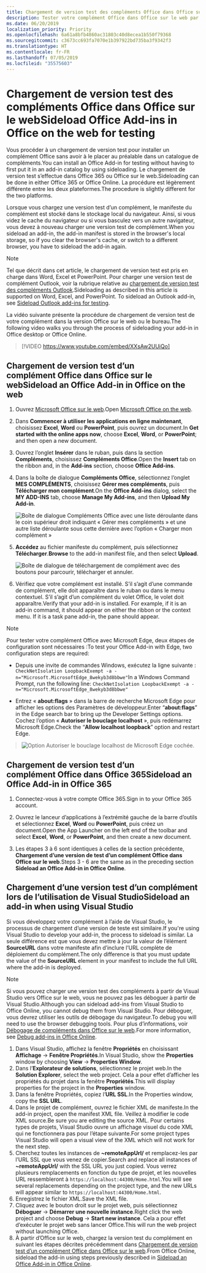 ```yaml
---
title: Chargement de version test des compléments Office dans Office sur le web
description: Tester votre complément Office dans Office sur le web par chargement de version test
ms.date: 06/20/2019
localization_priority: Priority
ms.openlocfilehash: 6a61a8bfb4860ac31803c40d8ecea1b550f79368
ms.sourcegitcommit: c3673cc693fa7070e1b397922bd735ba3f9342f3
ms.translationtype: HT
ms.contentlocale: fr-FR
ms.lasthandoff: 07/05/2019
ms.locfileid: "35575603"
---
```

# <a name="sideload-office-add-ins-in-office-on-the-web-for-testing"></a><span data-ttu-id="e2e18-103">Chargement de version test des compléments Office dans Office sur le web</span><span class="sxs-lookup"><span data-stu-id="e2e18-103">Sideload Office Add-ins in Office on the web for testing</span></span>

<span data-ttu-id="e2e18-104">Vous procéder à un chargement de version test pour installer un complément Office sans avoir à le placer au préalable dans un catalogue de compléments.</span><span class="sxs-lookup"><span data-stu-id="e2e18-104">You can install an Office Add-in for testing without having to first put it in an add-in catalog by using sideloading.</span></span> <span data-ttu-id="e2e18-105">Le chargement de version test s’effectue dans Office 365 ou Office sur le web.</span><span class="sxs-lookup"><span data-stu-id="e2e18-105">Sideloading can be done in either Office 365 or Office Online.</span></span> <span data-ttu-id="e2e18-106">La procédure est légèrement différente entre les deux plateformes.</span><span class="sxs-lookup"><span data-stu-id="e2e18-106">The procedure is slightly different for the two platforms.</span></span> 

<span data-ttu-id="e2e18-107">Lorsque vous chargez une version test d’un complément, le manifeste du complément est stocké dans le stockage local du navigateur. Ainsi, si vous videz le cache du navigateur ou si vous basculez vers un autre navigateur, vous devez à nouveau charger une version test de complément.</span><span class="sxs-lookup"><span data-stu-id="e2e18-107">When you sideload an add-in, the add-in manifest is stored in the browser's local storage, so if you clear the browser's cache, or switch to a different browser, you have to sideload the add-in again.</span></span>


> [!NOTE]
> <span data-ttu-id="e2e18-p102">Tel que décrit dans cet article, le chargement de version test est pris en charge dans Word, Excel et PowerPoint. Pour charger une version test de complément Outlook, voir la rubrique relative au [chargement de version test des compléments Outlook](/outlook/add-ins/sideload-outlook-add-ins-for-testing).</span><span class="sxs-lookup"><span data-stu-id="e2e18-p102">Sideloading as described in this article is supported on Word, Excel, and PowerPoint. To sideload an Outlook add-in, see [Sideload Outlook add-ins for testing](/outlook/add-ins/sideload-outlook-add-ins-for-testing).</span></span>

<span data-ttu-id="e2e18-110">La vidéo suivante présente la procédure de chargement de version test de votre complément dans la version Office sur le web ou le bureau.</span><span class="sxs-lookup"><span data-stu-id="e2e18-110">The following video walks you through the process of sideloading your add-in in Office desktop or Office Online.</span></span>


> [!VIDEO https://www.youtube.com/embed/XXsAw2UUiQo]

## <a name="sideload-an-office-add-in-in-office-on-the-web"></a><span data-ttu-id="e2e18-111">Chargement de version test d’un complément Office dans Office sur le web</span><span class="sxs-lookup"><span data-stu-id="e2e18-111">Sideload an Office Add-in in Office on the web</span></span>

1. <span data-ttu-id="e2e18-112">Ouvrez [Microsoft Office sur le web](https://office.live.com/).</span><span class="sxs-lookup"><span data-stu-id="e2e18-112">Open [Microsoft Office on the web](https://office.live.com/).</span></span>
    
2. <span data-ttu-id="e2e18-113">Dans **Commencer à utiliser les applications en ligne maintenant**, choisissez **Excel**, **Word** ou **PowerPoint**, puis ouvrez un document.</span><span class="sxs-lookup"><span data-stu-id="e2e18-113">In  **Get started with the online apps now**, choose  **Excel**,  **Word**, or  **PowerPoint**; and then open a new document.</span></span>
    
3. <span data-ttu-id="e2e18-114">Ouvrez l’onglet **Insérer** dans le ruban, puis dans la section **Compléments**, choisissez **Compléments Office**.</span><span class="sxs-lookup"><span data-stu-id="e2e18-114">Open the  **Insert** tab on the ribbon and, in the **Add-ins** section, choose **Office Add-ins**.</span></span>
    
4. <span data-ttu-id="e2e18-115">Dans la boîte de dialogue **Compléments Office**, sélectionnez l’onglet **MES COMPLÉMENTS**, choisissez **Gérer mes compléments**, puis **Télécharger mon complément**.</span><span class="sxs-lookup"><span data-stu-id="e2e18-115">On the  **Office Add-ins** dialog, select the **MY ADD-INS** tab, choose **Manage My Add-ins**, and then  **Upload My Add-in**.</span></span>
    
    ![Boîte de dialogue Compléments Office avec une liste déroulante dans le coin supérieur droit indiquant « Gérer mes compléments » et une autre liste déroulante sous cette dernière avec l’option « Charger mon complément »](../images/office-add-ins-my-account.png)

5.  <span data-ttu-id="e2e18-117">**Accédez** au fichier manifeste du complément, puis sélectionnez **Télécharger**.</span><span class="sxs-lookup"><span data-stu-id="e2e18-117">**Browse** to the add-in manifest file, and then select **Upload**.</span></span>
    
    ![Boîte de dialogue de téléchargement de complément avec des boutons pour parcourir, télécharger et annuler.](../images/upload-add-in.png)

6. <span data-ttu-id="e2e18-p103">Vérifiez que votre complément est installé. S’il s’agit d’une commande de complément, elle doit apparaître dans le ruban ou dans le menu contextuel. S’il s’agit d’un complément du volet Office, le volet doit apparaître.</span><span class="sxs-lookup"><span data-stu-id="e2e18-p103">Verify that your add-in is installed. For example, if it is an add-in command, it should appear on either the ribbon or the context menu. If it is a task pane add-in, the pane should appear.</span></span>

> [!NOTE]
><span data-ttu-id="e2e18-122">Pour tester votre complément Office avec Microsoft Edge, deux étapes de configuration sont nécessaires :</span><span class="sxs-lookup"><span data-stu-id="e2e18-122">To test your Office Add-in with Edge, two configuration steps are required:</span></span> 
>
> - <span data-ttu-id="e2e18-123">Depuis une invite de commandes Windows, exécutez la ligne suivante : `CheckNetIsolation LoopbackExempt -a -n="Microsoft.MicrosoftEdge_8wekyb3d8bbwe"`</span><span class="sxs-lookup"><span data-stu-id="e2e18-123">In a Windows Command Prompt, run the following line: `CheckNetIsolation LoopbackExempt -a -n="Microsoft.MicrosoftEdge_8wekyb3d8bbwe"`</span></span>
>
> - <span data-ttu-id="e2e18-124">Entrez « **about:flags** » dans la barre de recherche Microsoft Edge pour afficher les options des Paramètres de développeur.</span><span class="sxs-lookup"><span data-stu-id="e2e18-124">Enter “**about:flags**” in the Edge search bar to bring up the Developer Settings options.</span></span>  <span data-ttu-id="e2e18-125">Cochez l’option « **Autoriser le bouclage localhost** », puis redémarrez Microsoft Edge.</span><span class="sxs-lookup"><span data-stu-id="e2e18-125">Check the “**Allow localhost loopback**” option and restart Edge.</span></span>

>    ![Option Autoriser le bouclage localhost de Microsoft Edge cochée.](../images/allow-localhost-loopback.png)


## <a name="sideload-an-office-add-in-in-office-365"></a><span data-ttu-id="e2e18-127">Chargement de version test d’un complément Office dans Office 365</span><span class="sxs-lookup"><span data-stu-id="e2e18-127">Sideload an Office Add-in in Office 365</span></span>

1. <span data-ttu-id="e2e18-128">Connectez-vous à votre compte Office 365.</span><span class="sxs-lookup"><span data-stu-id="e2e18-128">Sign in to your Office 365 account.</span></span>
    
2. <span data-ttu-id="e2e18-129">Ouvrez le lanceur d’applications à l’extrémité gauche de la barre d’outils et sélectionnez **Excel**,  **Word** ou **PowerPoint**, puis créez un document.</span><span class="sxs-lookup"><span data-stu-id="e2e18-129">Open the App Launcher on the left end of the toolbar and select  **Excel**,  **Word**, or  **PowerPoint**, and then create a new document.</span></span>
    
3. <span data-ttu-id="e2e18-130">Les étapes 3 à 6 sont identiques à celles de la section précédente, **Chargement d’une version de test d’un complément Office dans Office sur le web**.</span><span class="sxs-lookup"><span data-stu-id="e2e18-130">Steps 3 - 6 are the same as in the preceding section **Sideload an Office Add-in in Office Online**.</span></span>


## <a name="sideload-an-add-in-when-using-visual-studio"></a><span data-ttu-id="e2e18-131">Chargement d’une version test d’un complément lors de l’utilisation de Visual Studio</span><span class="sxs-lookup"><span data-stu-id="e2e18-131">Sideload an add-in when using Visual Studio</span></span>

<span data-ttu-id="e2e18-132">Si vous développez votre complément à l’aide de Visual Studio, le processus de chargement d’une version de teste est similaire.</span><span class="sxs-lookup"><span data-stu-id="e2e18-132">If you're using Visual Studio to develop your add-in, the process to sideload is similar.</span></span> <span data-ttu-id="e2e18-133">La seule différence est que vous devez mettre à jour la valeur de l’élément **SourceURL** dans votre manifeste afin d’inclure l’URL complète de déploiement du complément.</span><span class="sxs-lookup"><span data-stu-id="e2e18-133">The only difference is that you must update the value of the **SourceURL** element in your manifest to include the full URL where the add-in is deployed.</span></span>

> [!NOTE]
> <span data-ttu-id="e2e18-134">Si vous pouvez charger une version test des compléments à partir de Visual Studio vers Office sur le web, vous ne pouvez pas les déboguer à partir de Visual Studio.</span><span class="sxs-lookup"><span data-stu-id="e2e18-134">Although you can sideload add-ins from Visual Studio to Office Online, you cannot debug them from Visual Studio.</span></span> <span data-ttu-id="e2e18-135">Pour déboguer, vous devrez utiliser les outils de débogage du navigateur.</span><span class="sxs-lookup"><span data-stu-id="e2e18-135">To debug you will need to use the browser debugging tools.</span></span> <span data-ttu-id="e2e18-136">Pour plus d’informations, voir [Débogage de compléments dans Office sur le web](debug-add-ins-in-office-online.md).</span><span class="sxs-lookup"><span data-stu-id="e2e18-136">For more information, see [Debug add-ins in Office Online](debug-add-ins-in-office-online.md).</span></span>

1. <span data-ttu-id="e2e18-137">Dans Visual Studio, affichez la fenêtre **Propriétés** en choisissant **Affichage** -> **Fenêtre Propriétés**.</span><span class="sxs-lookup"><span data-stu-id="e2e18-137">In Visual Studio, show the **Properties** window by choosing **View** -> **Properties Window**.</span></span>
2. <span data-ttu-id="e2e18-138">Dans l’**Explorateur de solutions**, sélectionnez le projet web.</span><span class="sxs-lookup"><span data-stu-id="e2e18-138">In the **Solution Explorer**, select the web project.</span></span> <span data-ttu-id="e2e18-139">Cela a pour effet d’afficher les propriétés du projet dans la fenêtre **Propriétés**.</span><span class="sxs-lookup"><span data-stu-id="e2e18-139">This will display properties for the project in the **Properties** window.</span></span>
3. <span data-ttu-id="e2e18-140">Dans la fenêtre Propriétés, copiez l’**URL SSL**.</span><span class="sxs-lookup"><span data-stu-id="e2e18-140">In the Properties window, copy the **SSL URL**.</span></span>
4. <span data-ttu-id="e2e18-141">Dans le projet de complément, ouvrez le fichier XML de manifeste.</span><span class="sxs-lookup"><span data-stu-id="e2e18-141">In the add-in project, open the manifest XML file.</span></span> <span data-ttu-id="e2e18-142">Veillez à modifier le code XML source.</span><span class="sxs-lookup"><span data-stu-id="e2e18-142">Be sure you are editing the source XML.</span></span> <span data-ttu-id="e2e18-143">Pour certains types de projets, Visual Studio ouvre un affichage visuel du code XML qui ne fonctionnera pas pour l’étape suivante.</span><span class="sxs-lookup"><span data-stu-id="e2e18-143">For some project types Visual Studio will open a visual view of the XML which will not work for the next step.</span></span>
5. <span data-ttu-id="e2e18-144">Cherchez toutes les instances de **~remoteAppUrl/** et remplacez-les par l’URL SSL que vous venez de copier.</span><span class="sxs-lookup"><span data-stu-id="e2e18-144">Search and replace all instances of **~remoteAppUrl/** with the SSL URL you just copied.</span></span> <span data-ttu-id="e2e18-145">Vous verrez plusieurs remplacements en fonction du type de projet, et les nouvelles URL ressembleront à `https://localhost:44300/Home.html`.</span><span class="sxs-lookup"><span data-stu-id="e2e18-145">You will see several replacements depending on the project type, and the new URLs will appear similar to `https://localhost:44300/Home.html`.</span></span>
6. <span data-ttu-id="e2e18-146">Enregistrez le fichier XML.</span><span class="sxs-lookup"><span data-stu-id="e2e18-146">Save the XML file.</span></span>
7. <span data-ttu-id="e2e18-147">Cliquez avec le bouton droit sur le projet web, puis sélectionnez **Déboguer** -> **Démarrer une nouvelle instance**.</span><span class="sxs-lookup"><span data-stu-id="e2e18-147">Right click the web project and choose **Debug** -> **Start new instance**.</span></span> <span data-ttu-id="e2e18-148">Cela a pour effet d’exécuter le projet web sans lancer Office.</span><span class="sxs-lookup"><span data-stu-id="e2e18-148">This will run the web project without launching Office.</span></span>
8. <span data-ttu-id="e2e18-149">À partir d’Office sur le web, chargez la version test du complément en suivant les étapes décrites précédemment dans [Chargement de version test d’un complément Office dans Office sur le web](#sideload-an-office-add-in-in-office-on-the-web).</span><span class="sxs-lookup"><span data-stu-id="e2e18-149">From Office Online, sideload the add-in using steps previously described in [Sideload an Office Add-in in Office Online](#sideload-an-office-add-in-in-office-on-the-web).</span></span>
